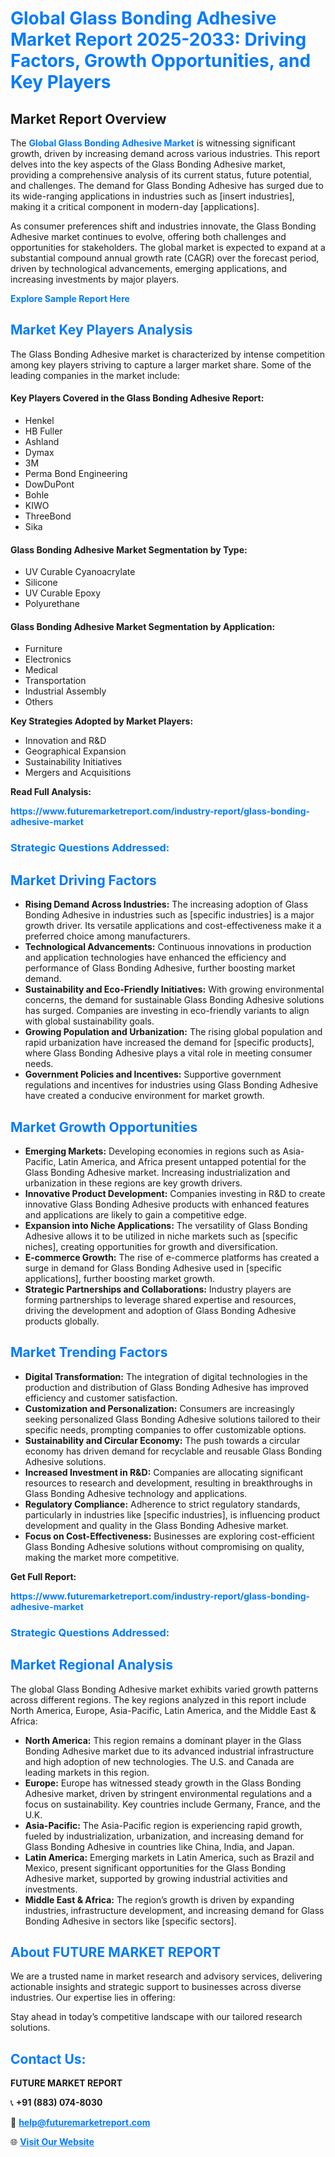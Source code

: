 <h1 style="color: #007BFF;">Global Glass Bonding Adhesive Market Report 2025-2033: Driving Factors, Growth Opportunities, and Key Players</h1>

<section id="overview">
<h2>Market Report Overview</h2>
<p>The <a href="https://www.futuremarketreport.com/industry-report/glass-bonding-adhesive-market" style="color: #007BFF; text-decoration: none;"><strong>Global Glass Bonding Adhesive Market</strong></a> is witnessing significant growth, driven by increasing demand across various industries. This report delves into the key aspects of the Glass Bonding Adhesive market, providing a comprehensive analysis of its current status, future potential, and challenges. The demand for Glass Bonding Adhesive has surged due to its wide-ranging applications in industries such as [insert industries], making it a critical component in modern-day [applications].</p>
<p>As consumer preferences shift and industries innovate, the Glass Bonding Adhesive market continues to evolve, offering both challenges and opportunities for stakeholders. The global market is expected to expand at a substantial compound annual growth rate (CAGR) over the forecast period, driven by technological advancements, emerging applications, and increasing investments by major players.</p>
</section>

<section id="overview">
<p><a href="https://www.futuremarketreport.com/request-sample/reportId=61737" style="color: #007BFF; text-decoration: none;"><strong>Explore Sample Report Here</strong></a></p>
</section>

<section id="key-players">
<h2 style="color: #007BFF;">Market Key Players Analysis</h2>
<p>The Glass Bonding Adhesive market is characterized by intense competition among key players striving to capture a larger market share. Some of the leading companies in the market include:</p>
<h4>Key Players Covered in the Glass Bonding Adhesive Report:</h4>
<ul><li>Henkel</li><li>HB Fuller</li><li>Ashland</li><li>Dymax</li><li>3M</li><li>Perma Bond Engineering</li><li>DowDuPont</li><li>Bohle</li><li>KIWO</li><li>ThreeBond</li><li>Sika</li></ul>
<h4>Glass Bonding Adhesive Market Segmentation by Type:</h4>
<ul><li>UV Curable Cyanoacrylate</li><li>Silicone</li><li>UV Curable Epoxy</li><li>Polyurethane</li></ul>

<h4>Glass Bonding Adhesive Market Segmentation by Application:</h4>
<ul><li>Furniture</li><li>Electronics</li><li>Medical</li><li>Transportation</li><li>Industrial Assembly</li><li>Others</li></ul>
<p><strong>Key Strategies Adopted by Market Players:</strong></p>
<ul>
<li>Innovation and R&D</li>
<li>Geographical Expansion</li>
<li>Sustainability Initiatives</li>
<li>Mergers and Acquisitions</li>
</ul>
</section>

<section>
<p><strong>Read Full Analysis: </strong></p><a href="https://www.futuremarketreport.com/industry-report/glass-bonding-adhesive-market" style="color: #007BFF; text-decoration: none;"><strong>https://www.futuremarketreport.com/industry-report/glass-bonding-adhesive-market</strong></a>
<h3 style="color: #007BFF;">Strategic Questions Addressed:</h3>
</section>

<section id="driving-factors">
<h2 style="color: #007BFF;">Market Driving Factors</h2>
<ul>
<li><strong>Rising Demand Across Industries:</strong> The increasing adoption of Glass Bonding Adhesive in industries such as [specific industries] is a major growth driver. Its versatile applications and cost-effectiveness make it a preferred choice among manufacturers.</li>
<li><strong>Technological Advancements:</strong> Continuous innovations in production and application technologies have enhanced the efficiency and performance of Glass Bonding Adhesive, further boosting market demand.</li>
<li><strong>Sustainability and Eco-Friendly Initiatives:</strong> With growing environmental concerns, the demand for sustainable Glass Bonding Adhesive solutions has surged. Companies are investing in eco-friendly variants to align with global sustainability goals.</li>
<li><strong>Growing Population and Urbanization:</strong> The rising global population and rapid urbanization have increased the demand for [specific products], where Glass Bonding Adhesive plays a vital role in meeting consumer needs.</li>
<li><strong>Government Policies and Incentives:</strong> Supportive government regulations and incentives for industries using Glass Bonding Adhesive have created a conducive environment for market growth.</li>
</ul>
</section>

<section id="growth-opportunities">
<h2 style="color: #007BFF;">Market Growth Opportunities</h2>
<ul>
<li><strong>Emerging Markets:</strong> Developing economies in regions such as Asia-Pacific, Latin America, and Africa present untapped potential for the Glass Bonding Adhesive market. Increasing industrialization and urbanization in these regions are key growth drivers.</li>
<li><strong>Innovative Product Development:</strong> Companies investing in R&D to create innovative Glass Bonding Adhesive products with enhanced features and applications are likely to gain a competitive edge.</li>
<li><strong>Expansion into Niche Applications:</strong> The versatility of Glass Bonding Adhesive allows it to be utilized in niche markets such as [specific niches], creating opportunities for growth and diversification.</li>
<li><strong>E-commerce Growth:</strong> The rise of e-commerce platforms has created a surge in demand for Glass Bonding Adhesive used in [specific applications], further boosting market growth.</li>
<li><strong>Strategic Partnerships and Collaborations:</strong> Industry players are forming partnerships to leverage shared expertise and resources, driving the development and adoption of Glass Bonding Adhesive products globally.</li>
</ul>
</section>

<section id="trending-factors">
<h2 style="color: #007BFF;">Market Trending Factors</h2>
<ul>
<li><strong>Digital Transformation:</strong> The integration of digital technologies in the production and distribution of Glass Bonding Adhesive has improved efficiency and customer satisfaction.</li>
<li><strong>Customization and Personalization:</strong> Consumers are increasingly seeking personalized Glass Bonding Adhesive solutions tailored to their specific needs, prompting companies to offer customizable options.</li>
<li><strong>Sustainability and Circular Economy:</strong> The push towards a circular economy has driven demand for recyclable and reusable Glass Bonding Adhesive solutions.</li>
<li><strong>Increased Investment in R&D:</strong> Companies are allocating significant resources to research and development, resulting in breakthroughs in Glass Bonding Adhesive technology and applications.</li>
<li><strong>Regulatory Compliance:</strong> Adherence to strict regulatory standards, particularly in industries like [specific industries], is influencing product development and quality in the Glass Bonding Adhesive market.</li>
<li><strong>Focus on Cost-Effectiveness:</strong> Businesses are exploring cost-efficient Glass Bonding Adhesive solutions without compromising on quality, making the market more competitive.</li>
</ul>
</section>

<section>
<p><strong>Get Full Report: </strong></p><a href="https://www.futuremarketreport.com/industry-report/glass-bonding-adhesive-market" style="color: #007BFF; text-decoration: none;"><strong>https://www.futuremarketreport.com/industry-report/glass-bonding-adhesive-market</strong></a>
<h3 style="color: #007BFF;">Strategic Questions Addressed:</h3>
</section>


<section id="regional-analysis">
<h2 style="color: #007BFF;">Market Regional Analysis</h2>
<p>The global Glass Bonding Adhesive market exhibits varied growth patterns across different regions. The key regions analyzed in this report include North America, Europe, Asia-Pacific, Latin America, and the Middle East & Africa:</p>
<ul>
<li><strong>North America:</strong> This region remains a dominant player in the Glass Bonding Adhesive market due to its advanced industrial infrastructure and high adoption of new technologies. The U.S. and Canada are leading markets in this region.</li>
<li><strong>Europe:</strong> Europe has witnessed steady growth in the Glass Bonding Adhesive market, driven by stringent environmental regulations and a focus on sustainability. Key countries include Germany, France, and the U.K.</li>
<li><strong>Asia-Pacific:</strong> The Asia-Pacific region is experiencing rapid growth, fueled by industrialization, urbanization, and increasing demand for Glass Bonding Adhesive in countries like China, India, and Japan.</li>
<li><strong>Latin America:</strong> Emerging markets in Latin America, such as Brazil and Mexico, present significant opportunities for the Glass Bonding Adhesive market, supported by growing industrial activities and investments.</li>
<li><strong>Middle East & Africa:</strong> The region’s growth is driven by expanding industries, infrastructure development, and increasing demand for Glass Bonding Adhesive in sectors like [specific sectors].</li>
</ul>
</section>

<footer>
<h2 style="color: #007BFF;">About FUTURE MARKET REPORT</h2>
<p>We are a trusted name in market research and advisory services, delivering actionable insights and strategic support to businesses across diverse industries. Our expertise lies in offering:</p>

<p>Stay ahead in today’s competitive landscape with our tailored research solutions.</p>

<h2 style="color: #007BFF;">Contact Us:</h2>
<p><strong>FUTURE MARKET REPORT</strong></p>
<p>📞 <strong>+91 (883) 074-8030</strong></p>
<p>📧 <strong><a href="mailto:help@futuremarketreport.com" style="color: #007BFF;">help@futuremarketreport.com</a></strong></p>
<p>🌐 <strong><a href="https://www.futuremarketreport.com/" style="color: #007BFF;">Visit Our Website</a></strong></p>
</footer>